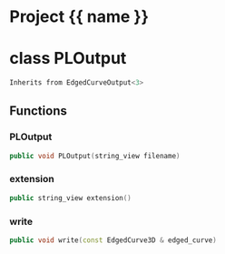 <script setup>
import {useRoute} from 'vitepress'
const {path} = useRoute()
const tokens = path.split('/')
const words = tokens[2].split('-');
for (let i = 0; i < words.length; i++) {
    words[i] = words[i].charAt(0).toUpperCase() + words[i].slice(1);
    words[i] = words[i].replace('geode', 'Geode')
}
const name = words.join('-');
</script>
# Project {{ name }}

# class PLOutput


```cpp
Inherits from EdgedCurveOutput<3>
```



## Functions

### PLOutput

```cpp
public void PLOutput(string_view filename)
```


### extension

```cpp
public string_view extension()
```


### write

```cpp
public void write(const EdgedCurve3D & edged_curve)
```




